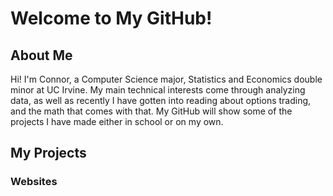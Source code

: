 # Welcome to My GitHub!

## About Me

Hi!  I'm Connor, a Computer Science major, Statistics and Economics double minor at UC Irvine.  My main technical interests come through analyzing data, as well as recently I have gotten into reading about options trading, and the math that comes with that.  My GitHub will show some of the projects I have made either in school or on my own.

## My Projects

### Websites

